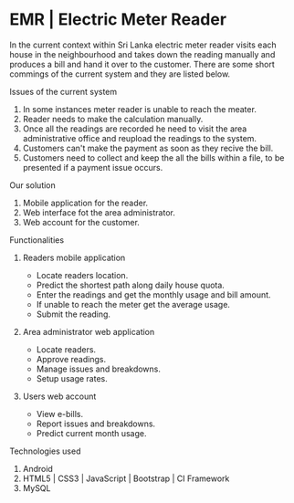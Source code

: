 # EMR | Electric Meter Reader

In the current context within Sri Lanka electric meter reader visits each house in the neighbourhood and takes down the reading manually and produces a bill and hand it over to the customer. There are some short commings of the current system and they are listed below.

Issues of the current system
 01. In some instances meter reader is unable to reach the meater.
 02. Reader needs to make the calculation manually.
 03. Once all the readings are recorded he need to visit the area administrative office and reupload the readings to the system.
 04. Customers can't make the payment as soon as they recive the bill.
 05. Customers need to collect and keep the all the bills within a file, to be presented if a payment issue occurs.
 
Our solution
  01. Mobile application for the reader.
  02. Web interface fot the area administrator.
  03. Web account for the customer.
  
Functionalities
  01. Readers mobile application
      - Locate readers location.
      - Predict the shortest path along daily house quota.
      - Enter the readings and get the monthly usage and bill amount.
      - If unable to reach the meter get the average usage.
      - Submit the reading.
      
  02. Area administrator web application
      - Locate readers.
      - Approve readings.
      - Manage issues and breakdowns.
      - Setup usage rates.
      
  03. Users web account
      - View e-bills.
      - Report issues and breakdowns.
      - Predict current month usage.
      
Technologies used
  01. Android
  02. HTML5 | CSS3 | JavaScript | Bootstrap | CI Framework
  03. MySQL
